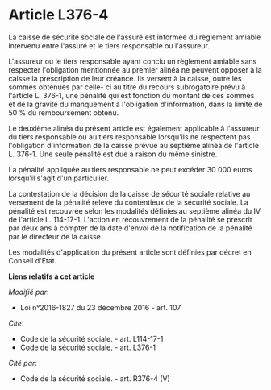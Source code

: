 # Article L376-4

La caisse de sécurité sociale de l'assuré est informée du règlement amiable intervenu entre l'assuré et le tiers responsable
ou l'assureur. 

L'assureur ou le tiers responsable ayant conclu un règlement amiable sans respecter l'obligation mentionnée au premier alinéa
ne peuvent opposer à la caisse la prescription de leur créance. Ils versent à la caisse, outre les sommes obtenues par celle-
ci au titre du recours subrogatoire prévu à l'article L. 376-1, une pénalité qui est fonction du montant de ces sommes et de
la gravité du manquement à l'obligation d'information, dans la limite de 50 % du remboursement obtenu. 

Le deuxième alinéa du présent article est également applicable à l'assureur du tiers responsable ou au tiers responsable
lorsqu'ils ne respectent pas l'obligation d'information de la caisse prévue au septième alinéa de l'article L. 376-1. Une
seule pénalité est due à raison du même sinistre.

La pénalité appliquée au tiers responsable ne peut excéder 30 000 euros lorsqu'il s'agit d'un particulier. 

La contestation de la décision de la caisse de sécurité sociale relative au versement de la pénalité relève du contentieux de
la sécurité sociale. La pénalité est recouvrée selon les modalités définies au septième alinéa du IV de l'article L.
114-17-1. L'action en recouvrement de la pénalité se prescrit par deux ans à compter de la date d'envoi de la notification de
la pénalité par le directeur de la caisse. 

Les modalités d'application du présent article sont définies par décret en Conseil d'Etat.

**Liens relatifs à cet article**

_Modifié par_:

  - Loi n°2016-1827 du 23 décembre 2016 - art. 107

_Cite_:

  - Code de la sécurité sociale. - art. L114-17-1
  - Code de la sécurité sociale. - art. L376-1

_Cité par_:

  - Code de la sécurité sociale. - art. R376-4 (V)
